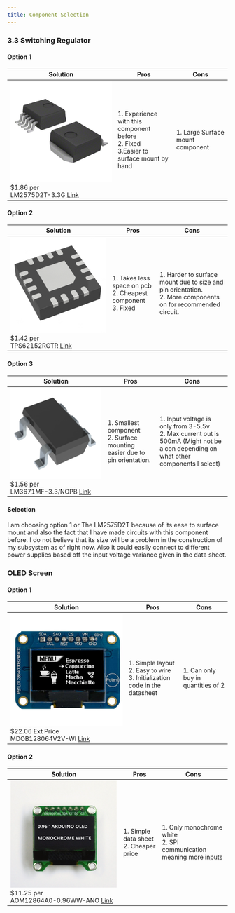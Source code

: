 ```yaml
---
title: Component Selection
---
```


### 3.3 Switching Regulator
#### Option 1
| Solution | Pros | Cons |
|----------|------|------|
|![LM2575D2T](LM2575D2T-3.3G.jpg) $1.86 per<br> LM2575D2T-3.3G [Link](https://www.digikey.com/en/products/detail/onsemi/LM2575D2T-3-3G/1476686)|1. Experience with this component before<br>2. Fixed<br>3.Easier to surface mount by hand|1. Large Surface mount component| 

#### Option 2
| Solution | Pros | Cons |
|----------|------|------|
|![TPS62152RGTR](TPS62152RGTR.JPG) $1.42 per<br> TPS62152RGTR [Link](https://www.digikey.com/en/products/detail/texas-instruments/TPS62152RGTR/2833441)|1. Takes less space on pcb<br>2. Cheapest component<br>3. Fixed|1. Harder to surface mount due to size and pin orientation.<br>2. More components on for recommended circuit.|

#### Option 3
| Solution | Pros | Cons |
|----------|------|------|
|![LM3671MF-3.3/NOPB](LM3671MF-3.3-NOPB.JPG) $1.56 per<br> LM3671MF-3.3/NOPB [Link](https://www.digikey.com/en/products/detail/texas-instruments/LM3671MF-3-3-NOPB/1590062)|1. Smallest component<br>2. Surface mounting easier due to pin orientation.|1. Input voltage is only from 3-5.5v<br>2. Max current out is 500mA (Might not be a con depending on what other components I select)|

#### Selection

I am choosing option 1 or The LM2575D2T because of its ease to surface mount and also the fact that I have made circuits with this component before. I do not believe that its size will be a problem in the construction of my subsystem as of right now. Also it could easily connect to different power supplies based off the input voltage variance given in the data sheet. 

### OLED Screen
#### Option 1
| Solution | Pros | Cons |
|----------|------|------|
|![MDOB128064V2V-WI](MDOB128064V2V-WI.jpg) $22.06 Ext Price<br> MDOB128064V2V-WI [Link](https://www.digikey.com/en/products/detail/midas-displays/MDOB128064V2V-WI/20841734)|1. Simple layout<br>2. Easy to wire<br>3. Initialization code in the datasheet|1. Can only buy in quantities of 2|

#### Option 2
| Solution | Pros | Cons |
|----------|------|------|
|![AOM12864A0-0.96WW-ANO](MFG_AOM12864A0-0.96WW-ANO.png) $11.25 per<br> AOM12864A0-0.96WW-ANO [Link](https://www.digikey.com/en/products/detail/orient-display/AOM12864A0-0-96WW-ANO/22531926)|1. Simple data sheet<br>2. Cheaper price|1. Only monochrome white<br>2. SPI communication meaning more inputs|